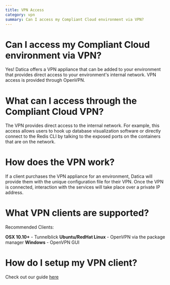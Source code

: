 ```yaml
---
title: VPN Access
category: vpn
summary: Can I access my Compliant Cloud environment via VPN?
---
```


# Can I access my Compliant Cloud environment via VPN?

Yes! Datica offers a VPN appliance that can be added to your environment that provides direct access to your environment's internal network. VPN access is provided through OpenVPN.

# What can I access through the Compliant Cloud VPN?

The VPN provides direct access to the internal network. For example, this access allows users to hook up database visualization software or directly connect to the Redis CLI by talking to the exposed ports on the containers that are on the network.

# How does the VPN work?

If a client purchases the VPN appliance for an environment, Datica will provide them with the unique configuration file for their VPN. Once the VPN is connected, interaction with the services will take place over a private IP address. 

# What VPN clients are supported?

Recommended Clients:

  **OSX 10.10+**
    - Tunnelblick
  **Ubuntu/RedHat Linux**
    - OpenVPN via the package manager
  **Windows**
    - OpenVPN GUI

# How do I setup my VPN client?

Check out our guide [here](/compliant-cloud/articles/guides/vpn-client-setup/)

